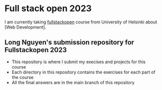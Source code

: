 # Full stack open 2023
I am currently taking [fullstackopen](https://fullstackopen.com/en/) course from University of Helsinki about [Web Development].

## Long Nguyen's submission repository for Fullstackopen 2023 
- This repository is where I submit my execises and projects for this course
- Each directory in this repository contains the exercises for each part of the course
- All the final answers are in the main branch of this repository



